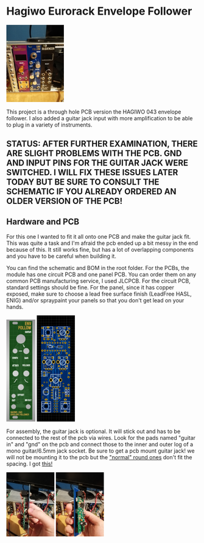 # Hagiwo Eurorack Envelope Follower
<img src="images/front_in_rack.jpg" width="30%" height="30%">

This project is a through hole PCB version the HAGIWO 043 envelope follower. I also added a guitar jack input with more amplification to be able to plug in a variety of instruments.

## STATUS: AFTER FURTHER EXAMINATION, THERE ARE SLIGHT PROBLEMS WITH THE PCB. GND AND INPUT PINS FOR THE GUITAR JACK WERE SWITCHED. I WILL FIX THESE ISSUES LATER TODAY BUT BE SURE TO CONSULT THE SCHEMATIC IF YOU ALREADY ORDERED AN OLDER VERSION OF THE PCB!

## Hardware and PCB
For this one I wanted to fit it all onto one PCB and make the guitar jack fit. This was quite a task and I'm afraid the pcb ended up a bit messy in the end because of this. It still works fine, but has a lot of overlapping components and you have to be careful when building it.

You can find the schematic and BOM in the root folder. 
For the PCBs, the module has one circuit PCB and one panel PCB. 
You can order them on any common PCB manufacturing service, I used JLCPCB. For the circuit PCB, standard settings should be fine.
For the panel, since it has copper exposed, make sure to choose a lead free surface finish (LeadFree HASL, ENIG) and/or spraypaint your panels so that you don't get lead on your hands.

<img src="images/panel_043.JPG" width="15%" height="15%"> <img src="images/pcb_front.png" width="20%" height="20%">

For assembly, the guitar jack is optional. It will stick out and has to be connected to the rest of the pcb via wires. Look for the pads named "guitar in" and "gnd" on the pcb and connect those to the inner and outer log of a mono guitar/6.5mm jack socket.
Be sure to get a pcb mount guitar jack! we will not be mounting it to the pcb but the ["normal" round ones](https://www.conrad.de/de/p/bkl-electronic-1109001-klinken-steckverbinder-6-35-mm-buchse-einbau-vertikal-polzahl-num-2-mono-silber-1-st-732931.html) don't fit the spacing. I got [this!](https://www.reichelt.de/klinkeneinbaubuchse-6-3-mm-mono-2-pol-ebmsv-63-p36198.html?PROVID=2788&gclid=CjwKCAiAsNKQBhAPEiwAB-I5zdQuMwRXD1BioeI2tvVrd7EJKaeRaZpVK8cO38NI3ps_gF-faOb4TRoCZE0QAvD_BwE)

<img src="images/side1.jpg" width="25%" height="25%"> <img src="images/side2.jpg" width="25%" height="25%">
